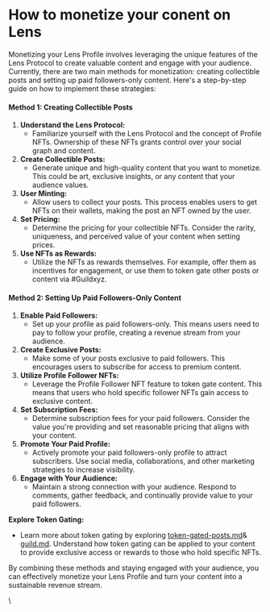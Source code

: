 # How to monetize your conent on Lens

Monetizing your Lens Profile involves leveraging the unique features of the Lens Protocol to create valuable content and engage with your audience. Currently, there are two main methods for monetization: creating collectible posts and setting up paid followers-only content. Here's a step-by-step guide on how to implement these strategies:

#### Method 1: Creating Collectible Posts

1. **Understand the Lens Protocol:**
   * Familiarize yourself with the Lens Protocol and the concept of Profile NFTs. Ownership of these NFTs grants control over your social graph and content.
2. **Create Collectible Posts:**
   * Generate unique and high-quality content that you want to monetize. This could be art, exclusive insights, or any content that your audience values.
3. **User Minting:**
   * Allow users to collect your posts. This process enables users to get NFTs on their wallets, making the post an NFT owned by the user.
4. **Set Pricing:**
   * Determine the pricing for your collectible NFTs. Consider the rarity, uniqueness, and perceived value of your content when setting prices.
5. **Use NFTs as Rewards:**
   * Utilize the NFTs as rewards themselves. For example, offer them as incentives for engagement, or use them to token gate other posts or content via #Guildxyz.

#### Method 2: Setting Up Paid Followers-Only Content

1. **Enable Paid Followers:**
   * Set up your profile as paid followers-only. This means users need to pay to follow your profile, creating a revenue stream from your audience.
2. **Create Exclusive Posts:**
   * Make some of your posts exclusive to paid followers. This encourages users to subscribe for access to premium content.
3. **Utilize Profile Follower NFTs:**
   * Leverage the Profile Follower NFT feature to token gate content. This means that users who hold specific follower NFTs gain access to exclusive content.
4. **Set Subscription Fees:**
   * Determine subscription fees for your paid followers. Consider the value you're providing and set reasonable pricing that aligns with your content.
5. **Promote Your Paid Profile:**
   * Actively promote your paid followers-only profile to attract subscribers. Use social media, collaborations, and other marketing strategies to increase visibility.
6. **Engage with Your Audience:**
   * Maintain a strong connection with your audience. Respond to comments, gather feedback, and continually provide value to your paid followers.

**Explore Token Gating:**

* Learn more about token gating by exploring [token-gated-posts.md](../how-to-guides/token-gated-posts.md "mention")& [guild.md](../../integrations/guild.md "mention"). Understand how token gating can be applied to your content to provide exclusive access or rewards to those who hold specific NFTs.

By combining these methods and staying engaged with your audience, you can effectively monetize your Lens Profile and turn your content into a sustainable revenue stream.

\
